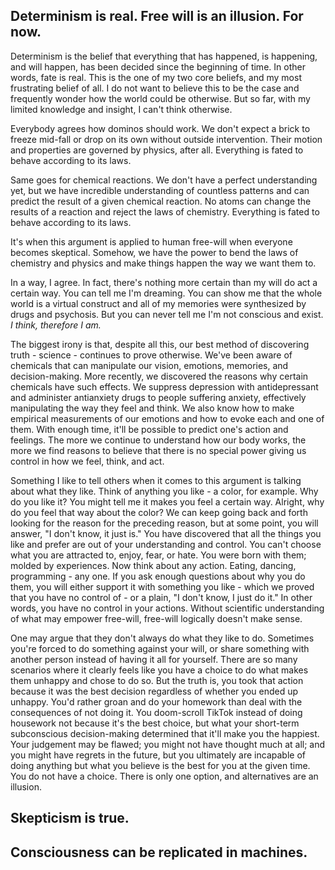 ## Determinism is real. Free will is an illusion. For now.

Determinism is the belief that everything that has happened, is happening, and will happen, has been decided since the beginning of time. In other words, fate is real. This is the one of my two core beliefs, and my most frustrating belief of all. I do not want to believe this to be the case and frequently wonder how the world could be otherwise. But so far, with my limited knowledge and insight, I can't think otherwise.

Everybody agrees how dominos should work. We don't expect a brick to freeze mid-fall or drop on its own without outside intervention. Their motion and properties are governed by physics, after all. Everything is fated to behave according to its laws.

Same goes for chemical reactions. We don't have a perfect understanding yet, but we have incredible understanding of countless patterns and can predict the result of a given chemical reaction. No atoms can change the results of a reaction and reject the laws of chemistry. Everything is fated to behave according to its laws.

It's when this argument is applied to human free-will when everyone becomes skeptical. Somehow, we have the power to bend the laws of chemistry and physics and make things happen the way we want them to.

In a way, I agree. In fact, there's nothing more certain than my will do act a certain way. You can tell me I'm dreaming. You can show me that the whole world is a virtual construct and all of my memories were synthesized by drugs and psychosis. But you can never tell me I'm not conscious and exist. _I think, therefore I am._

The biggest irony is that, despite all this, our best method of discovering truth - science - continues to prove otherwise. We've been aware of chemicals that can manipulate our vision, emotions, memories, and decision-making. More recently, we discovered the reasons why certain chemicals have such effects. We suppress depression with antidepressant and administer antianxiety drugs to people suffering anxiety, effectively manipulating the way they feel and think. We also know how to make empirical measurements of our emotions and how to evoke each and one of them. With enough time, it'll be possible to predict one's action and feelings. The more we continue to understand how our body works, the more we find reasons to believe that there is no special power giving us control in how we feel, think, and act.

Something I like to tell others when it comes to this argument is talking about what they like. Think of anything you like - a color, for example. Why do you like it? You might tell me it makes you feel a certain way. Alright, why do you feel that way about the color? We can keep going back and forth looking for the reason for the preceding reason, but at some point, you will answer, "I don't know, it just is." You have discovered that all the things you like and prefer are out of your understanding and control. You can't choose what you are attracted to, enjoy, fear, or hate. You were born with them; molded by experiences. Now think about any action. Eating, dancing, programming - any one. If you ask enough questions about why you do them, you will either support it with something you like - which we proved that you have no control of - or a plain, "I don't know, I just do it." In other words, you have no control in your actions. Without scientific understanding of what may empower free-will, free-will logically doesn't make sense.

One may argue that they don't always do what they like to do. Sometimes you're forced to do something against your will, or share something with another person instead of having it all for yourself. There are so many scenarios where it clearly feels like you have a choice to do what makes them unhappy and chose to do so. But the truth is, you took that action because it was the best decision regardless of whether you ended up unhappy. You'd rather groan and do your homework than deal with the consequences of not doing it. You doom-scroll TikTok instead of doing housework not because it's the best choice, but what your short-term subconscious decision-making determined that it'll make you the happiest. Your judgement may be flawed; you might not have thought much at all; and you might have regrets in the future, but you ultimately are incapable of doing anything but what you believe is the best for you at the given time. You do not have a choice. There is only one option, and alternatives are an illusion.

## Skepticism is true.

## Consciousness can be replicated in machines.
